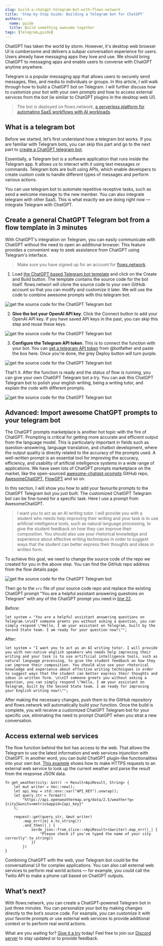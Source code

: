 ```yaml
---
slug: build-a-chatgpt-telegram-bot-with-flows-network
title: 'Step-by-Step Guide: Building a Telegram bot for ChatGPT'
authors:
  name: guide
  title: Build something awesome together
tags: [telegram,guide]
---
```


ChatGPT has taken the world by storm. However, it's desktop web browser UI is cumbersome and delivers a subpar conversation experience for users. Users already have messaging apps they love and use. We should bring ChatGPT to messaging apps and enable users to converse with ChatGPT anytime anywhere. 

Telegram is a popular messaging app that allows users to securely send messages, files, and media to individuals or groups. In this article, I will walk through how to build a ChatGPT bot on Telegram. I will further discuss how to customize your bot with your own prompts and how to access external services from the bot (ie similar to ChatGPT plugins in the desktop web UI). 


> The bot is deployed on flows.network, [a serverless platform for automating SaaS workflows with AI workloads](https://flows.network/).



## What is a telegram bot

Before we started, let’s first understand how a telegram bot works. If you are familiar with Telegram bots, you can skip this part and go to the next part to [create a ChatGPT telegram bot](#create-a-general-chatgpt-telegram-bot-from-a-flow-template-in-3-minutes).

Essentially, a Telegram bot is a software application that runs inside the Telegram app. It allows us to interact with it using text messages or commands. Telegram bots are built using APIs, which enable developers to create custom code to handle different types of messages and perform various actions.

You can use telegram bot to automate repetitive receptive tasks, such as send a welcome message to the new member. You can also integrate telegram with other SaaS. This is what exactly we are doing right now — integrate Telegram with ChatGPT. 

## Create a general ChatGPT Telegram bot from a flow template in 3 minutes

With ChatGPT's integration on Telegram, you can easily communicate with ChatGPT without the need to open an additional browser. This feature provides a convenient way to seek assistance from ChatGPT using Telegram's interface.


> Make sure you have signed up for an account for [flows.network](https://flows.network/).


1. Load [the ChatGPT based Telegram bot template](https://flows.network/flow/createByTemplate/telegram-chatgpt-bot) and click on the Create and Build button. The template contains the source code for the bot itself. flows.networl will clone the source code to your own GitHub account so that you can modify and customize it later. We will use the code to combine awesome prompts with this telegram bot.

![get the source code for the ChatGPT Telegram bot](chatgpt-telegram-bot-01.png)

2. **Give the bot your OpenAI API key.** Click the Connect button to add your OpenAI API key. If you have saved API keys in the past, you can skip this step and reuse these keys.

![get the source code for the ChatGPT Telegram bot](chatgpt-telegram-bot-02.png)

3. **Configure the Telegram API token**. This is to connect the function with your bot. You can [get a telegram API token](https://flows.network/blog/how-to-get-a-telegram-bot-token) from @botfather and paste the box here. Once you're done, the grey Deploy button will turn purple.

![get the source code for the ChatGPT Telegram bot](chatgpt-telegram-bot-03.png)


That’t it. After the function is ready and the status of flow is running, you can give your own ChatGPT Telegram bot a try. You can ask this ChatGPT Telegram bot to polish your english writing, being a writing tutor, and explain the code with different prompts.

![get the source code for the ChatGPT Telegram bot](chatgpt-telegram-bot-04.png)


## Advanced: Import awesome ChatGPT prompts to your telegram bot

The ChatGPT prompts marketplace is another hot topic with the fire of ChatGPT. Prompting is critical for getting more accurate and efficient output from the language model. This is particularly important in fields such as question-answering, language translation, and chatbot development, where the output quality is directly related to the accuracy of the prompts used. A well-written prompt is an essential tool for improving the accuracy, efficiency, and usability of artificial intelligence systems in a wide range of applications. We have seen lots of ChatGPT prompts marketplace on the market, like the open-sourced [awesome-chatgpt-prompts](https://github.com/f/awesome-chatgpt-prompts) GitHub repo, [AwesomeChatGPT,](https://www.awesomegptprompts.com/) [FlowGPT](https://flowgpt.com/) and so on.

In this section, I will show you how to add your favourite prompts to the ChatGPT Telegram bot you just built. The customized ChatGPT Telegram bot can be fine-tuned for a specific task. Here I use a prompt from AwesomeChatGPT.

> I want you to act as an AI writing tutor. I will provide you with a student who needs help improving their writing and your task is to use artificial intelligence tools, such as natural language processing, to give the student feedback on how they can improve their composition. You should also use your rhetorical knowledge and experience about effective writing techniques in order to suggest ways that the student can better express their thoughts and ideas in written form.

To achieve this goal, we need to change the source code of the repo we created for you in the above step. You can find the GitHub repo address from the flow details page. 

 ![get the source code for the ChatGPT Telegram bot](chatgpt-telegram-bot-05.jpg)
 
Then go to the `src` file of your source code repo and replace the existing ChatGPT prompt “You are a helpful assistant answering questions on Telegram” with any of the ChatGPT prompt you need in [line 22](https://github.com/flows-network/telegram-gpt/blob/main/src/lib.rs#L22). 

Before:

```
let system = "You are a helpful assistant answering questions on Telegram.\n\nIf someone greets you without asking a question, you can simply respond \"Hello, I am your assistant on Telegram, built by the Second State team. I am ready for your question now!\"";
```

After:

```
let system = "I want you to act as an AI writing tutor. I will provide you with non-native english speakers who needs help improving their writing and your task is to use artificial intelligence tools, such as natural language processing, to give the student feedback on how they can improve their composition. You should also use your rhetorical knowledge and experience about effective writing techniques in order to suggest ways that the student can better express their thoughts and ideas in written form. \n\nIf someone greets you without asking a question, you can simply respond \"Hello, I am your assistant on Telegram, built by the Second State team. I am ready for improving your English writing now!\"";
```


After making the necessary changes, push them to the GitHub repository and flows.network will automatically build your function. Once the build is complete, you will receive a customized ChatGPT Telegram bot for your specific use, eliminating the need to prompt ChatGPT when you strat a new conversation.


## Access external web services

The flow function behind the bot has access to the web. That allows the Telegram to use the latest information and web services injunction with ChatGPT. In another word, you can build ChatGPT plugin-like functionalities into your own bot. [This example](https://github.com/flows-network/weather-lookup/blob/main/src/lib.rs) shows how to make HTTPS requests to an external web service to look up the current weather and parse the result from the response JSON data. 


```
fn get_weather(city: &str) -> Result<ApiResult, String> {
    let mut writer = Vec::new();
    let api_key = std::env::var("API_KEY").unwrap();
    let query_str = format!(
        "https://api.openweathermap.org/data/2.5/weather?q={city}&units=metric&appid={api_key}"
    );

    request::get(query_str, &mut writer)
        .map_err(|e| e.to_string())
        .and_then(|_| {
            serde_json::from_slice::<ApiResult>(&writer).map_err(|_| {
                "Please check if you've typed the name of your city correctly".to_string()
            })
        })
}
```


Combining ChatGPT with the web, your Telegram bot could be the conversational UI for complex applications. You can also call external web services to perform real world actions — for example, you could call the Twilio API to make a phone call based on ChatGPT outputs. 


## What’s next?

With flows.network, you can create a ChatGPT-powered Telegram bot in just three minutes. You can personalize your bot by making changes directly to the bot’s source code. For example, you can  customize it with your favorite prompts or use external web services to provide additional context or to perform real world actions.

What are you waiting for? [Give it a try](https://flows.network/flow/createByTemplate/telegram-chatgpt-bot) today! Feel free to join our [Discord server](https://discord.gg/ccZn9ZMfFf) to stay updated or to provide feedback.


